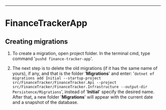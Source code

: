 <hr />

# FinanceTrackerApp

<h2>Creating migrations</h2>

1. To create a migration, open project folder. In the terminal cmd, type command '<code>pushd finance-tracker-app</code>'.

2. The next step is to delete the old migrations (if it has the same name of yours), if any, and that is the folder '<b>Migrations</b>' and enter: '<code>dotnet ef migrations add Initial --startup-project src/FinanceTracker/FinanceTracker.Api --project src/FinanceTracker/FinanceTracker.Infrastructure --output-dir Persistence/Migrations</code>', instead of '<b>Initial</b>' specify the desired name. After that, a new folder '<b>Migrations</b>' will appear with the current date and a snapshot of the database.
